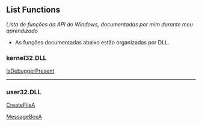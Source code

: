 List Functions
---------------


_Lista de funções da API do Windows, documentadas por mim durante meu aprendizado_


- As funções documentadas abaixo estão organizadas por DLL.


### kernel32.DLL


[IsDebuggerPresent](KERNEL32/IsDebuggerPresent.md)


------

### user32.DLL


[CreateFileA](USER32/CreateFileA.md)

[MessageBoxA](USER32/MessageBoxA.md)